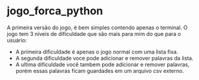 # jogo_forca_python
A primeira versão do jogo, é bem simples contendo apenas o terminal.
O jogo tem 3 níveis de dificuldade que são mais para mim do que para o usuário:
  - A primeira dificuldade é apenas o jogo normal com uma lista fixa.
  - A segunda dificuldade voce pode adicionar e remover palavras da lista.
  - A ultima dificuldade você tambem pode adicionar e remover palavras, porém essas palavras ficam guardades em um arquivo csv externo.
